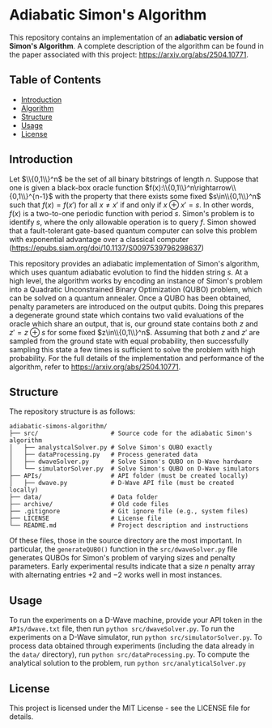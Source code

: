 # Adiabatic Simon's Algorithm

This repository contains an implementation of an **adiabatic version of Simon's Algorithm**.
A complete description of the algorithm can be found in the paper associated with this project: https://arxiv.org/abs/2504.10771.

## Table of Contents

- [Introduction](#introduction)
- [Algorithm](#algorithm)
- [Structure](#structure)
- [Usage](#usage)
- [License](#license)

## Introduction

Let $\\{0,1\\}^n$ be the set of all binary bitstrings of length $n$.
Suppose that one is given a black-box oracle function $f(x):\\{0,1\\}^n\rightarrow\\{0,1\\}^{n-1}$ with the property that there exists some fixed $s\in\\{0,1\\}^n$ such that $f(x) = f(x')$ for all $x \neq x'$ if and only if $x \oplus x' = s$.
In other words, $f(x)$ is a two-to-one periodic function with period $s$.
Simon's problem is to identify $s$, where the only allowable operation is to query $f$.
Simon showed that a fault-tolerant gate-based quantum computer can solve this problem with exponential advantage over a classical computer (https://epubs.siam.org/doi/10.1137/S0097539796298637)

This repository provides an adiabatic implementation of Simon's algorithm, which uses quantum adiabatic evolution to find the hidden string $s$.
At a high level, the algorithm works by encoding an instance of Simon's problem into a Quadratic Unconstrained Binary Optimization (QUBO) problem, which can be solved on a quantum annealer.
Once a QUBO has been obtained, penalty parameters are introduced on the output qubits.
Doing this prepares a degenerate ground state which contains two valid evaluations of the oracle which share an output, that is, our ground state contains both $z$ and $z'=z\oplus s$ for some fixed $z\in\\{0,1\\}^n$.
Assuming that both $z$ and $z'$ are sampled from the ground state with equal probability, then successfully sampling this state a few times is sufficient to solve the problem with high probability.
For the full details of the implementation and performance of the algorithm, refer to https://arxiv.org/abs/2504.10771.

## Structure

The repository structure is as follows:

```
adiabatic-simons-algorithm/
├── src/                    # Source code for the adiabatic Simon's algorithm
│   ├── analystcalSolver.py # Solve Simon's QUBO exactly
│   ├── dataProcessing.py   # Process generated data
│   ├── dwaveSolver.py      # Solve Simon's QUBO on D-Wave hardware
│   └── simulatorSolver.py  # Solve Simon's QUBO on D-Wave simulators
├── APIs/                   # API folder (must be created locally)
│   ├── dwave.py            # D-Wave API file (must be created locally)
├── data/                   # Data folder
├── archive/                # Old code files
├── .gitignore              # Git ignore file (e.g., system files)
├── LICENSE                 # License file
└── README.md               # Project description and instructions
```

Of these files, those in the source directory are the most important.
In particular, the `generateQUBO()` function in the `src/dwaveSolver.py` file generates QUBOs for Simon's problem of varying sizes and penalty parameters.
Early experimental results indicate that a size $n$ penalty array with alternating entries $+2$ and $-2$ works well in most instances.

## Usage

To run the experiments on a D-Wave machine, provide your API token in the `APIs/dwave.txt` file, then run `python src/dwaveSolver.py`.
To run the experiments on a D-Wave simulator, run `python src/simulatorSolver.py`.
To process data obtained through experiments (including the data already in the `data/` directory), run `python src/dataProcessing.py`.
To compute the analytical solution to the problem, run `python src/analyticalSolver.py`

## License

This project is licensed under the MIT License - see the LICENSE file for details.
